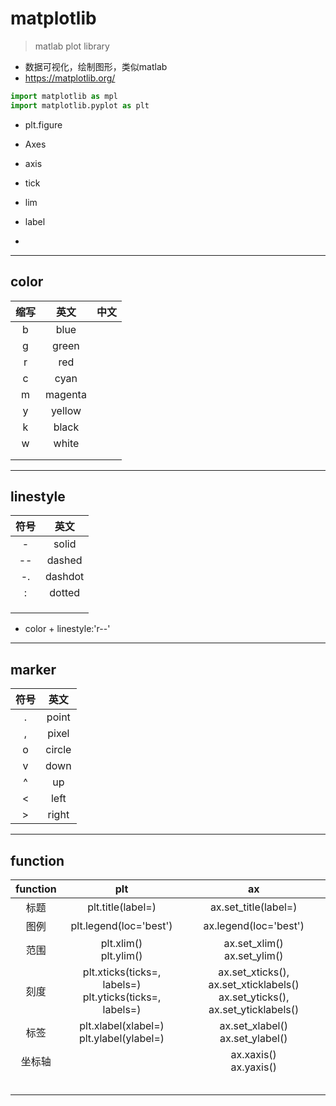 # matplotlib
> matlab plot library
- 数据可视化，绘制图形，类似matlab
- https://matplotlib.org/

```py
import matplotlib as mpl
import matplotlib.pyplot as plt
```

- plt.figure
- Axes




- axis
- tick
- lim
- label
-









---
## color

| 缩写 | 英文 |中文 |
| :-: | :-: | :-: |
| b | blue |  |
| g | green |  |
| r | red |  |
| c | cyan |  |
| m | magenta |  |
| y | yellow |  |
| k | black |  |
| w | white |  |
|  |  |  |
|  |  |  |



---
## linestyle


| 符号 | 英文 |
| :-: | :-: |
| - | solid |
| -- | dashed |
| -. | dashdot |
| : | dotted |
|  |  |
|  |  |
|  |  |



- color + linestyle:'r--'

---
## marker

| 符号 | 英文 |
| :-: | :-: |
| . | point |
| , | pixel |
| o | circle |
| v | down |
| ^ | up |
| < | left |
| > | right |


---

## function

| function | plt | ax |
| :-: | :-: | :-: |
| 标题 | plt.title(label=) | ax.set_title(label=) |
| 图例 | plt.legend(loc='best') | ax.legend(loc='best') |
| 范围 | plt.xlim() <br> plt.ylim() | ax.set_xlim() <br> ax.set_ylim() |
| 刻度 | plt.xticks(ticks=, labels=) <br> plt.yticks(ticks=, labels=)| ax.set_xticks(), ax.set_xticklabels() <br> ax.set_yticks(), ax.set_yticklabels() |
| 标签 | plt.xlabel(xlabel=) <br> plt.ylabel(ylabel=) | ax.set_xlabel() <br> ax.set_ylabel() |
| 坐标轴 |  | ax.xaxis() <br> ax.yaxis() |
|  |  |  |
|  |  |  |
|  |  |  |
|  |  |  |
|  |  |  |
